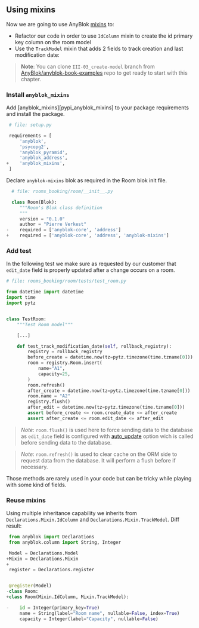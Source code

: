 ## Using mixins

Now we are going to use AnyBlok [mixins][wikipedia_mixin] to:
* Refactor our code in order to use ``IdColumn`` mixin to create the id
  primary key column on the room model
* Use the ``TrackModel`` mixin that adds 2 fields to track creation and last
  modification date:

> **Note**: You can clone ``III-03_create-model`` branch from
> [AnyBlok/anyblok-book-examples][gh_abe] repo to get ready to start
> with this chapter.


### Install ``anyblok_mixins``

Add [anyblok_mixins][pypi_anyblok_mixins] to your package requirements and
install the package.

```python
 # file: setup.py

 requirements = [
     'anyblok',
     'psycopg2',
     'anyblok_pyramid',
     'anyblok_address',
+    'anyblok_mixins',
 ]

```

Declare ``anyblok-mixins`` blok as required in the Room blok init file.

```python
  # file: rooms_booking/room/__init__.py

  class Room(Blok):
     """Room's Blok class definition
     """
     version = "0.1.0"
     author = "Pierre Verkest"
-    required = ['anyblok-core', 'address']
+    required = ['anyblok-core', 'address', 'anyblok-mixins']

```

### Add test

In the following test we make sure as requested by our customer that
``edit_date`` field is properly updated after a change occurs on a room.

```python
# file: rooms_booking/room/tests/test_room.py

from datetime import datetime
import time
import pytz


class TestRoom:
    """Test Room model"""

    [...]

    def test_track_modification_date(self, rollback_registry):
        registry = rollback_registry
        before_create = datetime.now(tz=pytz.timezone(time.tzname[0]))
        room = registry.Room.insert(
            name="A1",
            capacity=25,
        )
        room.refresh()
        after_create = datetime.now(tz=pytz.timezone(time.tzname[0]))
        room.name = "A2"
        registry.flush()
        after_edit = datetime.now(tz=pytz.timezone(time.tzname[0]))
        assert before_create <= room.create_date <= after_create
        assert after_create <= room.edit_date <= after_edit
```

> *Note*: ``room.flush()`` is used here to force sending data to the database
> as ``edit_date`` field is configured with [auto_update][ref_doc_auto_update]
> option wich is called before sending data to the database.

> *Note*: ``room.refresh()`` is used to clear cache on the ORM side to
> request data from the database. It will perform a flush before if
> necessary.

Those methods are rarely used in your code but can be tricky while playing with
some kind of fields.

### Reuse mixins

Using multiple inheritance capability we inherits from
``Declarations.Mixin.IdColumn`` and ``Declarations.Mixin.TrackModel``.
Diff result:

```python
 from anyblok import Declarations
 from anyblok.column import String, Integer

 Model = Declarations.Model
+Mixin = Declarations.Mixin
+
 register = Declarations.register


 @register(Model)
-class Room:
+class Room(Mixin.IdColumn, Mixin.TrackModel):

-    id = Integer(primary_key=True)
     name = String(label="Room name", nullable=False, index=True)
     capacity = Integer(label="Capacity", nullable=False)
```


[gh_abe]: https://github.com/AnyBlok/anyblok-book-examples
[wikipedia_mixin]: https://en.wikipedia.org/wiki/Mixin
[ref_doc_auto_update]: http://doc.anyblok.org/en/latest/MEMENTO.html#column<
[pypi_address_blok]: https://pypi.org/project/anyblok_mixins/
